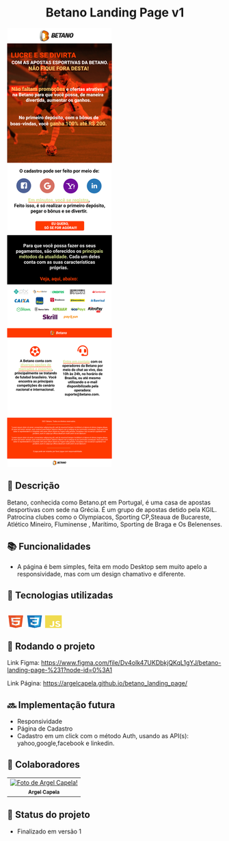 <h1 align="center">Betano Landing Page v1</h1>

<img src="https://raw.githubusercontent.com/argelcapela/betano_landing_page/main/assets/wireframe/betano_landing_page_v1.jpg" alt="modelo" />

## :memo: Descrição
Betano, conhecida como Betano.pt em Portugal, é uma casa de apostas desportivas com sede na Grécia. É um grupo de apostas detido pela KGIL. Patrocina clubes como o Olympiacos, Sporting CP,Steaua de Bucareste, Atlético Mineiro, Fluminense , Marítimo, Sporting de Braga e Os Belenenses.

## :books: Funcionalidades
* A página é bem simples, feita em modo Desktop sem muito apelo a responsividade, mas com um design chamativo e diferente.

## :wrench: Tecnologias utilizadas
<div style="display: inline_block"><br>
    <img align="center" alt="gel-HTML" height="30" width="40" src="https://raw.githubusercontent.com/devicons/devicon/master/icons/html5/html5-original.svg">
    <img align="center" alt="gel-CSS" height="30" width="40" src="https://raw.githubusercontent.com/devicons/devicon/master/icons/css3/css3-original.svg">
    <img align="center" alt="gel-Js" height="30" width="40" src="https://raw.githubusercontent.com/devicons/devicon/master/icons/javascript/javascript-plain.svg">
</div>


## :rocket: Rodando o projeto
Link Figma: 
https://www.figma.com/file/Dv4oIk47UKDbkjQKqL1gYJ/betano-landing-page-%231?node-id=0%3A1

Link Página:
https://argelcapela.github.io/betano_landing_page/



## :soon: Implementação futura
* Responsividade
* Página de Cadastro
* Cadastro em um click com o método Auth, usando as API(s): yahoo,google,facebook e linkedin.

## :handshake: Colaboradores
<table>
  <tr>
    <td align="center">
      <a href="http://github.com/argelcapela">
        <img src="https://avatars.githubusercontent.com/u/79276276?s=400&u=055b803f4708d59eaf50208ba601f85844125757&v=4" width="100px;" alt="Foto de Argel Capela!"/><br>
        <sub>
          <b>Argel Capela</b>
        </sub>
      </a>
    </td>
  </tr>
</table>

## :dart: Status do projeto
* Finalizado em versão 1
